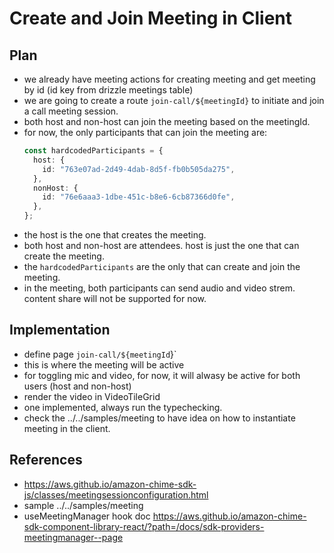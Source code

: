 # Create and Join Meeting in Client

## Plan

- we already have meeting actions for creating meeting and get meeting by id (id key from drizzle meetings table)
- we are going to create a route `join-call/${meetingId}` to initiate and join a call meeting session.
- both host and non-host can join the meeting based on the meetingId.
- for now, the only participants that can join the meeting are:
  ```typescript
  const hardcodedParticipants = {
    host: {
      id: "763e07ad-2d49-4dab-8d5f-fb0b505da275",
    },
    nonHost: {
      id: "76e6aaa3-1dbe-451c-b8e6-6cb87366d0fe",
    },
  };
  ```
- the host is the one that creates the meeting.
- both host and non-host are attendees. host is just the one that can create the meeting.
- the `hardcodedParticipants` are the only that can create and join the meeting.
- in the meeting, both participants can send audio and video strem. content share will not be supported for now.

## Implementation

- define page `join-call/${meetingId`}`
- this is where the meeting will be active
- for toggling mic and video, for now, it will alwasy be active for both users (host and non-host)
- render the video in VideoTileGrid
- one implemented, always run the typechecking.
- check the ../../samples/meeting to have idea on how to instantiate meeting in the client.

## References

- https://aws.github.io/amazon-chime-sdk-js/classes/meetingsessionconfiguration.html
- sample ../../samples/meeting
- useMeetingManager hook doc https://aws.github.io/amazon-chime-sdk-component-library-react/?path=/docs/sdk-providers-meetingmanager--page
